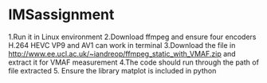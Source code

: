 # IMSassignment
1.Run it in Linux environment
2.Download ffmpeg and ensure four encoders H.264 HEVC VP9 and AV1 can work in terminal
3.Download the file in http://www.ee.ucl.ac.uk/~iandreop/ffmpeg_static_with_VMAF.zip and extract it for VMAF measurement
4.The code should run through the path of file extracted
5. Ensure the library matplot is included in python

